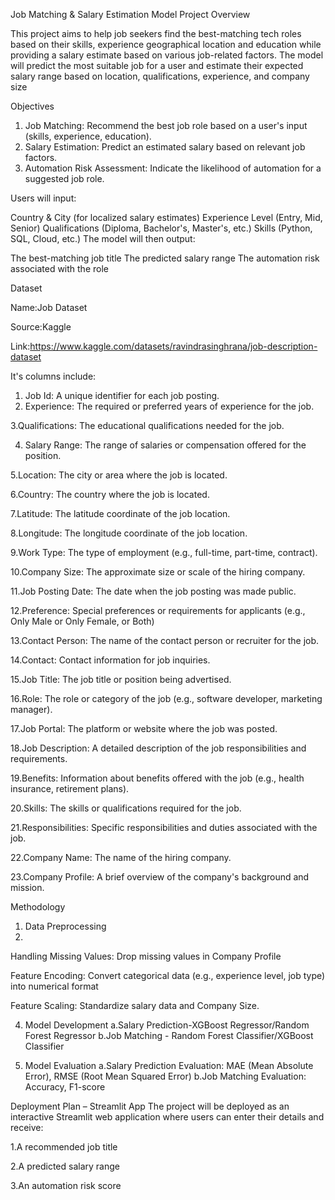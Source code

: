 Job Matching & Salary Estimation Model
Project Overview

This project aims to help job seekers find the best-matching tech roles based on their skills, experience geographical location and education while providing a salary estimate based on various job-related factors. The model will predict the most suitable job for a user and estimate their expected salary range based on location, qualifications, experience, and company size

Objectives

1. Job Matching: Recommend the best job role based on a user's input (skills, experience, education).
2. Salary Estimation: Predict an estimated salary based on relevant job factors.
3. Automation Risk Assessment: Indicate the likelihood of automation for a suggested job role.

Users will input:

Country & City (for localized salary estimates)
Experience Level (Entry, Mid, Senior)
Qualifications (Diploma, Bachelor's, Master's, etc.)
Skills (Python, SQL, Cloud, etc.)
The model will then output:

The best-matching job title
The predicted salary range
The automation risk associated with the role

Dataset


Name:Job Dataset

Source:Kaggle

Link:https://www.kaggle.com/datasets/ravindrasinghrana/job-description-dataset


It's columns include:
  1. Job Id: A unique identifier for each job posting.
  2. Experience: The required or preferred years of experience for the job.
     
  3.Qualifications: The educational qualifications needed for the job.
  
  4. Salary Range: The range of salaries or compensation offered for the position.
     
  5.Location: The city or area where the job is located.
  
  6.Country: The country where the job is located.
  
  7.Latitude: The latitude coordinate of the job location.
  
  8.Longitude: The longitude coordinate of the job location.
  
  9.Work Type: The type of employment (e.g., full-time, part-time, contract).
  
  10.Company Size: The approximate size or scale of the hiring company.
  
  11.Job Posting Date: The date when the job posting was made public.
  
  12.Preference: Special preferences or requirements for applicants (e.g., Only Male or Only Female, or Both)
  
  13.Contact Person: The name of the contact person or recruiter for the job.
  
  14.Contact: Contact information for job inquiries.
  
  15.Job Title: The job title or position being advertised.
  
  16.Role: The role or category of the job (e.g., software developer, marketing manager).
  
  17.Job Portal: The platform or website where the job was posted.
  
  18.Job Description: A detailed description of the job responsibilities and requirements.
  
  19.Benefits: Information about benefits offered with the job (e.g., health insurance, retirement plans).
  
  20.Skills: The skills or qualifications required for the job.
  
  21.Responsibilities: Specific responsibilities and duties associated with the job.
  
  22.Company Name: The name of the hiring company.
  
  23.Company Profile: A brief overview of the company's background and mission.


Methodology
1. Data Preprocessing
2. 
Handling Missing Values: Drop missing values in Company Profile

Feature Encoding: Convert categorical data (e.g., experience level, job type) into numerical format

Feature Scaling: Standardize salary data and Company Size.

4. Model Development
  a.Salary Prediction-XGBoost Regressor/Random Forest Regressor
  b.Job Matching - Random Forest Classifier/XGBoost Classifier

5. Model Evaluation
  a.Salary Prediction Evaluation: MAE (Mean Absolute Error), RMSE (Root Mean Squared Error)
  b.Job Matching Evaluation: Accuracy, F1-score

Deployment Plan – Streamlit App
The project will be deployed as an interactive Streamlit web application where users can enter their details and receive:

  1.A recommended job title
  
  2.A predicted salary range
  
  3.An automation risk score


